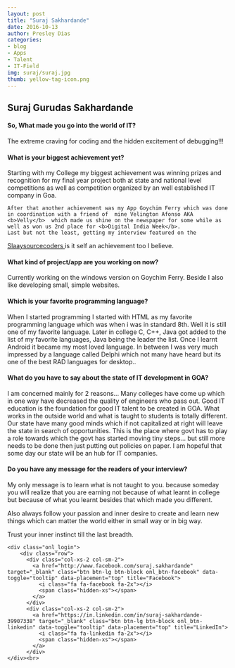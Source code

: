 ```yaml
---
layout: post
title: "Suraj Sakhardande"
date: 2016-10-13
author: Presley Dias
categories:
- blog
- Apps
- Talent
- IT-Field
img: suraj/suraj.jpg
thumb: yellow-tag-icon.png
---
```


Suraj Gurudas Sakhardande
---------



<div class="bs-callout-left bs-callout-success-left">
  <h4>So, What made you go into the world of IT?</h4>
  The extreme craving for coding and the hidden excitement of debugging!!!
</div>

<div class="bs-callout-right bs-callout-success-right">
  <h4>What is your biggest achievement yet?</h4>
	Starting with my College my biggest achievement was winning prizes and recognition for my final year project both at state and national level competitions as well as competition organized by an well established IT company in Goa.

	After that another achievement was my App Goychim Ferry which was done in coordination with a friend of  mine Velington Afonso AKA <b>Velly</b>  which made us shine on the newspaper for some while as well as won us 2nd place for <b>Digital India Week</b>.
	Last but not the least, getting my interview featured on the 
  <a href="http://www.slaaysourcecoders.in/works">Slaaysourcecoders </a>
   is it self an achievement too I believe.
</div>


<div class="bs-callout-left bs-callout-success-left">
  <h4>What kind of project/app are you working on now?</h4>
  Currently working on the windows version on Goychim Ferry. 
	Beside I also like developing small, simple websites.
</div>


<div class="bs-callout-right bs-callout-success-right">
  <h4>Which is your favorite programming language?</h4>
	    When I started programming I started with HTML as my favorite programming language which was when i was in standard 8th. Well it is still one of my favorite language. Later in college C, C++, Java got added to the list of my favorite languages, Java being the leader the list. Once I learnt Android it became my most loved language. In between I was very much impressed by a language called Delphi which not many have heard but its one of the best RAD languages for desktop..

</div>

<div class="bs-callout-left bs-callout-success-left">
  <h4>What do you have to say about the state of IT development in GOA?</h4>
I am concerned mainly for 2 reasons...
Many colleges have come up which in one way have decreased the quality of engineers who pass out. 
Good IT education is the foundation for good IT talent to be created in GOA.
What works in the outside world and what is taught to students is totally different.
Our state have many good minds which if not capitalized at right will leave the state in search of opportunities.
This is the place where govt has to play a role towards which the govt has started moving tiny steps...
but still more needs to be done then just putting out policies on paper. 
I am hopeful that some day our state will be an hub for IT companies.

</div>


<div class="bs-callout-right bs-callout-success-right">
  <h4>Do you have any message for the readers of your interview?</h4>

  <div class="quote"><i class="fa fa-quote-left fa-4x"></i></div>
My only message is to learn what is not taught to you.
because someday you will realize that you are earning not because of what learnt in college but because of what you learnt besides that which made you different.

Also always follow your passion and inner desire to create and learn new things which can matter the world either in 
small way or in big way.

Trust your inner instinct till the last breadth.
</div>


<div class="container">
    

    <div class="onl_login">
    	<div class="row">
          <div class="col-xs-2 col-sm-2">
            <a href="http://www.facebook.com/suraj.sakhardande" target="_blank" class="btn btn-lg btn-block onl_btn-facebook" data-toggle="tooltip" data-placement="top" title="Facebook">
              <i class="fa fa-facebook fa-2x"></i>
              <span class="hidden-xs"></span>
            </a>
          </div>
          <div class="col-xs-2 col-sm-2">
            <a href="https://in.linkedin.com/in/suraj-sakhardande-39907338" target="_blank" class="btn btn-lg btn-block onl_btn-linkedin" data-toggle="tooltip" data-placement="top" title="LinkedIn">
              <i class="fa fa-linkedin fa-2x"></i>
              <span class="hidden-xs"></span>
            </a>
          </div>
    </div><br>
  </div>






